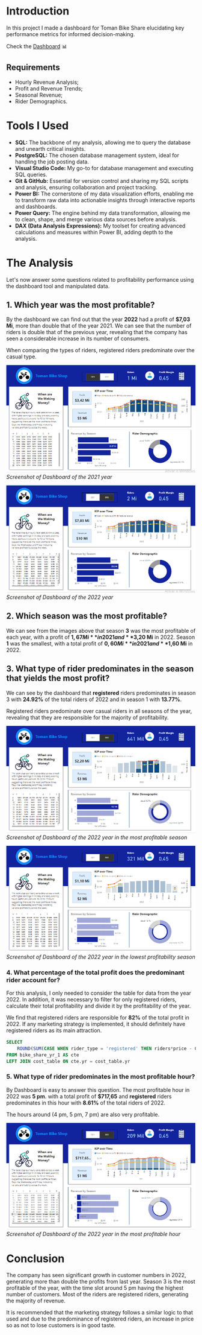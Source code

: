 # Introduction

In this project I made a dashboard for Toman Bike Share elucidating key performance metrics for informed decision-making.

Check the [Dashboard](https://app.powerbi.com/view?r=eyJrIjoiNWVlZGI0NzYtNzkzNS00NmI5LWJjNDctNWYyMWEwMWM1YzQ2IiwidCI6IjdlOTNlMjg2LWIyOWEtNDQ1NC1hNDFhLWU4NDE5ZWM5ZGViNSJ9) 📊

## Requirements
- Hourly Revenue Analysis;
- Profit and Revenue Trends;
- Seasonal Revenue;
- Rider Demographics.

# Tools I Used

- **SQL:** The backbone of my analysis, allowing me to query the database and unearth critical insights.
- **PostgreSQL:** The chosen database management system, ideal for handling the job posting data.
- **Visual Studio Code:** My go-to for database management and executing SQL queries.
- **Git & GitHub:** Essential for version control and sharing my SQL scripts and analysis, ensuring collaboration and project tracking.
- **Power BI:** The cornerstone of my data visualization efforts, enabling me to transform raw data into actionable insights through interactive reports and dashboards.
- **Power Query:** The engine behind my data transformation, allowing me to clean, shape, and merge various data sources before analysis.
- **DAX (Data Analysis Expressions):** My toolset for creating advanced calculations and measures within Power BI, adding depth to the analysis.

# The Analysis

Let's now answer some questions related to profitability performance using the dashboard tool and manipulated data.

## 1. Which year was the most profitable?

By the dashboard we can find out that the year **2022** had a profit of **$7,03 Mi**, more than double that of the year 2021. We can see that the number of riders is double that of the previous year, revealing that the company has seen a considerable increase in its number of consumers.

When comparing the types of riders, registered riders predominate over the casual type.

![Dashboard2021](/assets/dashboard%202021.PNG)
*Screenshot of Dashboard of the 2021 year*

![Dashboard2022](/assets/dashboard%202022.PNG)
*Screenshot of Dashboard of the 2022 year*

## 2. Which season was the most profitable?

We can see from the images above that season **3** was the most profitable of each year, with a profit of **$1,67 Mi** in 2021 and **$3,20 Mi** in 2022. Season **1** was the smallest, with a total profit of **$0,60 Mi** in 2021 and **$1,60 Mi** in 2022.

## 3. What type of rider predominates in the season that yields the most profit?

We can see by the dashboard that **registered** riders predominates in season 3 with **24.92%** of the total riders of 2022 and in season 1 with **13.77%**.

Registered riders predominate over casual riders in all seasons of the year, revealing that they are responsible for the majority of profitability.

![Q3](/assets/Q3.PNG)
*Screenshot of Dashboard of the 2022 year in the most profitable season*

![Q3_2](/assets/Q3_2.PNG)
*Screenshot of Dashboard of the 2022 year in the lowest profitability season*

### 4. What percentage of the total profit does the predominant rider account for?

For this analysis, I only needed to consider the table for data from the year 2022. In addition, it was necessary to filter for only registered riders, calculate their total profitability and divide it by the profitability of the year.

 We find that registered riders are responsible for **82%** of the total profit in 2022. If any marketing strategy is implemented, it should definitely have registered riders as its main attraction.
```sql
SELECT
    ROUND(SUM(CASE WHEN rider_type = 'registered' THEN riders*price - COGS*riders ELSE 0 END)::NUMERIC/SUM(riders*price - COGS*riders)::NUMERIC,2)*100 AS Percentage
FROM bike_share_yr_1 AS cte
LEFT JOIN cost_table ON cte.yr = cost_table.yr
```

### 5. What type of rider predominates in the most profitable hour?

By Dashboard is easy to answer this question. The most profitable hour in 2022 was **5 pm**. with a total profit of **$717,65** and **registered** riders predominates in this hour with **8.61%** of the total riders of 2022.

The hours around (4 pm, 5 pm, 7 pm) are also very profitable.

![Q5](/assets/Q5.PNG)
*Screenshot of Dashboard of the 2022 year in the most profitable hour*

# Conclusion

The company has seen significant growth in customer numbers in 2022, generating more than double the profits from last year. Season 3 is the most profitable of the year, with the time slot around 5 pm having the highest number of customers. Most of the riders are registered riders, generating the majority of revenue.

It is recommended that the marketing strategy follows a similar logic to that used and due to the predominance of registered riders, an increase in price so as not to lose customers is in good taste.